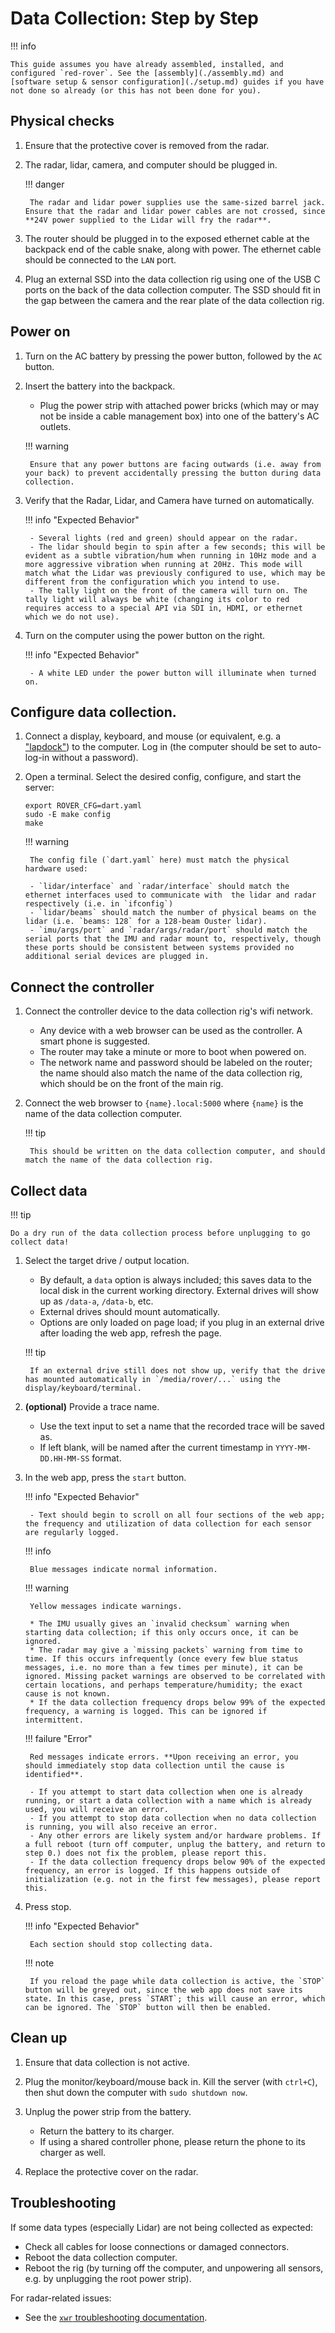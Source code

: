 # Data Collection: Step by Step

!!! info

    This guide assumes you have already assembled, installed, and configured `red-rover`. See the [assembly](./assembly.md) and [software setup & sensor configuration](./setup.md) guides if you have not done so already (or this has not been done for you).

## Physical checks

1. Ensure that the protective cover is removed from the radar.
2. The radar, lidar, camera, and computer should be plugged in.

    !!! danger

        The radar and lidar power supplies use the same-sized barrel jack. Ensure that the radar and lidar power cables are not crossed, since **24V power supplied to the Lidar will fry the radar**.

3. The router should be plugged in to the exposed ethernet cable at the backpack end of the cable snake, along with power. The ethernet cable should be connected to the `LAN` port.

4. Plug an external SSD into the data collection rig using one of the USB C ports on the back of the data collection computer. The SSD should fit in the gap between the camera and the rear plate of the data collection rig.

## Power on

1. Turn on the AC battery by pressing the power button, followed by the `AC` button.

2. Insert the battery into the backpack.

    - Plug the power strip with attached power bricks (which may or may not be inside a cable management box) into one of the battery's AC outlets.

    !!! warning

        Ensure that any power buttons are facing outwards (i.e. away from your back) to prevent accidentally pressing the button during data collection.

3. Verify that the Radar, Lidar, and Camera have turned on automatically.

    !!! info "Expected Behavior"

        - Several lights (red and green) should appear on the radar.
        - The lidar should begin to spin after a few seconds; this will be evident as a subtle vibration/hum when running in 10Hz mode and a more aggressive vibration when running at 20Hz. This mode will match what the Lidar was previously configured to use, which may be different from the configuration which you intend to use.
        - The tally light on the front of the camera will turn on. The tally light will always be white (changing its color to red requires access to a special API via SDI in, HDMI, or ethernet which we do not use).

4. Turn on the computer using the power button on the right.

    !!! info "Expected Behavior"
    
        - A white LED under the power button will illuminate when turned on.

## Configure data collection.

1. Connect a display, keyboard, and mouse (or equivalent, e.g. a ["lapdock"](https://www.amazon.com/NexDock-Touchscreen-Wireless-Portable-Compatible/dp/B0CSK2T47Q/)) to the computer. Log in (the computer should be set to auto-log-in without a password).

2. Open a terminal. Select the desired config, configure, and start the server:

    ```
    export ROVER_CFG=dart.yaml
    sudo -E make config
    make
    ```

    !!! warning

        The config file (`dart.yaml` here) must match the physical hardware used:

        - `lidar/interface` and `radar/interface` should match the ethernet interfaces used to communicate with  the lidar and radar respectively (i.e. in `ifconfig`)
        - `lidar/beams` should match the number of physical beams on the lidar (i.e. `beams: 128` for a 128-beam Ouster lidar).
        - `imu/args/port` and `radar/args/radar/port` should match the serial ports that the IMU and radar mount to, respectively, though these ports should be consistent between systems provided no additional serial devices are plugged in.

## Connect the controller

1. Connect the controller device to the data collection rig's wifi network.

    - Any device with a web browser can be used as the controller. A smart phone is suggested.
    - The router may take a minute or more to boot when powered on.
    - The network name and password should be labeled on the router; the name should also match the name of the data collection rig, which should be on the front of the main rig.

2. Connect the web browser to `{name}.local:5000` where `{name}` is the name of the data collection computer.

    !!! tip

        This should be written on the data collection computer, and should match the name of the data collection rig.

## Collect data

!!! tip

    Do a dry run of the data collection process before unplugging to go collect data!


1. Select the target drive / output location.

    - By default, a `data` option is always included; this saves data to the local disk in the current working directory. External drives will show up as `/data-a`, `/data-b`, etc.
    - External drives should mount automatically.
    - Options are only loaded on page load; if you plug in an external drive after loading the web app, refresh the page.

    !!! tip
    
        If an external drive still does not show up, verify that the drive has mounted automatically in `/media/rover/...` using the display/keyboard/terminal.

2. **(optional)** Provide a trace name.

    - Use the text input to set a name that the recorded trace will be saved as.
    - If left blank, will be named after the current timestamp in `YYYY-MM-DD.HH-MM-SS` format.

3. In the web app, press the `start` button.
    
    !!! info "Expected Behavior"

        - Text should begin to scroll on all four sections of the web app; the frequency and utilization of data collection for each sensor are regularly logged.

    !!! info

        Blue messages indicate normal information.
    
    !!! warning
    
        Yellow messages indicate warnings.

        * The IMU usually gives an `invalid checksum` warning when starting data collection; if this only occurs once, it can be ignored.
        * The radar may give a `missing packets` warning from time to time. If this occurs infrequently (once every few blue status messages, i.e. no more than a few times per minute), it can be ignored. Missing packet warnings are observed to be correlated with certain locations, and perhaps temperature/humidity; the exact cause is not known.
        * If the data collection frequency drops below 99% of the expected frequency, a warning is logged. This can be ignored if intermittent.

    !!! failure "Error"

        Red messages indicate errors. **Upon receiving an error, you should immediately stop data collection until the cause is identified**.

        - If you attempt to start data collection when one is already running, or start a data collection with a name which is already used, you will receive an error.
        - If you attempt to stop data collection when no data collection is running, you will also receive an error.
        - Any other errors are likely system and/or hardware problems. If a full reboot (turn off computer, unplug the battery, and return to step 0.) does not fix the problem, please report this.
        - If the data collection frequency drops below 90% of the expected frequency, an error is logged. If this happens outside of initialization (e.g. not in the first few messages), please report this.

4. Press stop.

    !!! info "Expected Behavior"

        Each section should stop collecting data.
    
    !!! note
    
        If you reload the page while data collection is active, the `STOP` button will be greyed out, since the web app does not save its state. In this case, press `START`; this will cause an error, which can be ignored. The `STOP` button will then be enabled.

## Clean up

1. Ensure that data collection is not active.

2. Plug the monitor/keyboard/mouse back in. Kill the server (with `ctrl+C`), then shut down the computer with `sudo shutdown now`.

3. Unplug the power strip from the battery.

    - Return the battery to its charger.
    - If using a shared controller phone, please return the phone to its charger as well.

4. Replace the protective cover on the radar.

## Troubleshooting

If some data types (especially Lidar) are not being collected as expected:

- Check all cables for loose connections or damaged connectors.
- Reboot the data collection computer.
- Reboot the rig (by turning off the computer, and unpowering all sensors, e.g. by unplugging the root power strip).

For radar-related issues:

- See the [`xwr` troubleshooting documentation](https://wiselabcmu.github.io/xwr/#troubleshooting).
